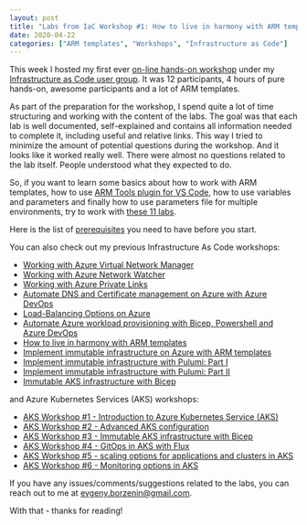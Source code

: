```yaml
---
layout: post
title: "Labs from IaC Workshop #1: How to live in harmony with ARM templates"
date: 2020-04-22
categories: ["ARM templates", "Workshops", "Infrastructure as Code"]
---
```


This week I hosted my first ever [on-line hands-on workshop](https://www.meetup.com/Infrastructure-As-Code-User-Group-Oslo/events/268754221/) under my [Infrastructure as Code user group](https://www.meetup.com/Infrastructure-As-Code-User-Group-Oslo). It was 12 participants, 4 hours of pure hands-on, awesome participants and a lot of ARM templates.

As part of the preparation for the workshop, I spend quite a lot of time structuring and working with the content of the labs. The goal was that each lab is well documented, self-explained and contains all information needed to complete it, including useful and relative links. This way I tried to minimize the amount of potential questions during the workshop. And it looks like it worked really well. There were almost no questions related to the lab itself. People understood what they expected to do.

So, if you want to learn some basics about how to work with ARM templates, how to use [ARM Tools plugin for VS Code](https://marketplace.visualstudio.com/items?itemName=msazurermtools.azurerm-vscode-tools), how to use variables and parameters and finally how to use parameters file for multiple environments, try to work with [these 11 labs](https://github.com/evgenyb/iac-meetup/blob/master/workshops/01-how-to-live-in-harmony-with-ARM-templates/agenda.md).

Here is the list of [prerequisites](https://github.com/evgenyb/iac-meetup/blob/master/workshops/01-how-to-live-in-harmony-with-ARM-templates/readme.md#prerequisites) you need to have before you start.

You can also check out my previous Infrastructure As Code workshops:

- [Working with Azure Virtual Network Manager](https://workshops.iac-labs.com/avnm-labs/)
- [Working with Azure Network Watcher](https://borzenin.com/working-with-network-watcher/)
- [Working with Azure Private Links](https://borzenin.com/working-with-private-links-workshop-labs/)
- [Automate DNS and Certificate management on Azure with Azure DevOps](https://borzenin.com/dns-and-ssl-management-on-azure-with-ado-workshop-labs/)
- [Load-Balancing Options on Azure](https://borzenin.com/azure-load-balancing-options-workshop-labs/)
- [Automate Azure workload provisioning with Bicep, Powershell and Azure DevOps](https://borzenin.com/iac-with-azure-devops-workshop-labs/)
- [How to live in harmony with ARM templates](https://borzenin.com/iac-ws1-labs/)
- [Implement immutable infrastructure on Azure with ARM templates](https://borzenin.com/iac-ws2-labs/)
- [Implement immutable infrastructure with Pulumi: Part I](https://borzenin.com/iac-ws3-labs/)
- [Implement immutable infrastructure with Pulumi: Part II](https://borzenin.com/iac-ws4-labs/)
- [Immutable AKS infrastructure with Bicep](https://borzenin.com/azure-kubernetes-service-aks-workshop-3-labs/)

and Azure Kubernetes Services (AKS) workshops:

- [AKS Workshop #1 - Introduction to Azure Kubernetes Service (AKS)](https://borzenin.com/azure-kubernetes-service-aks-workshop-1-labs/)
- [AKS Workshop #2 - Advanced AKS configuration](https://borzenin.com/azure-kubernetes-service-aks-workshop-2-labs/)
- [AKS Workshop #3 - Immutable AKS infrastructure with Bicep](https://borzenin.com/azure-kubernetes-service-aks-workshop-3-labs/)
- [AKS Workshop #4 - GitOps in AKS with Flux](https://borzenin.com/azure-kubernetes-service-aks-workshop-4-labs/)
- [AKS Workshop #5 - scaling options for applications and clusters in AKS](https://borzenin.com/azure-kubernetes-service-aks-workshop-5-labs/)
- [AKS Workshop #6 - Monitoring options in AKS](https://borzenin.com/azure-aks-workshop-6-monitoring-options-aks-labs/)

If you have any issues/comments/suggestions related to the labs, you can reach out to me at evgeny.borzenin@gmail.com.

With that - thanks for reading!
